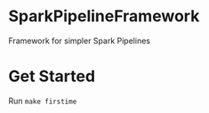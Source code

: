 # SparkPipelineFramework
Framework for simpler Spark Pipelines

# Get Started
Run ```make firstime```

